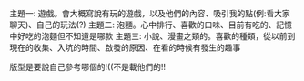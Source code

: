 主題一:
遊戲。會大概寫說有玩的遊戲，以及他們的內容、吸引我的點(例:看大家聊天)、自己的玩法(?)
主題二:
泡麵。心中排行、喜歡的口味、目前有吃的、記憶中好吃的泡麵但不知道是哪款
主題三:
小說、漫畫之類的。喜歡的種類，從以前到現在的收集、入坑的時間、啟發的原因、在看的時候有發生的趣事





版型是要說自己參考哪個的!((不是載他們的!!
